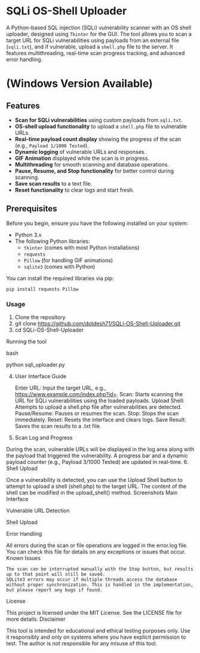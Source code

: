 # SQLi OS-Shell Uploader

A Python-based SQL injection (SQLi) vulnerability scanner with an OS shell uploader, designed using `Tkinter` for the GUI. The tool allows you to scan a target URL for SQLi vulnerabilities using payloads from an external file (`sqli.txt`), and if vulnerable, upload a `shell.php` file to the server. It features multithreading, real-time scan progress tracking, and advanced error handling.

# (Windows Version Available)

## Features

- **Scan for SQLi vulnerabilities** using custom payloads from `sqli.txt`.
- **OS-shell upload functionality** to upload a `shell.php` file to vulnerable URLs.
- **Real-time payload count display** showing the progress of the scan (e.g., `Payload 1/1000 Tested`).
- **Dynamic logging** of vulnerable URLs and responses.
- **GIF Animation** displayed while the scan is in progress.
- **Multithreading** for smooth scanning and database operations.
- **Pause, Resume, and Stop functionality** for better control during scanning.
- **Save scan results** to a text file.
- **Reset functionality** to clear logs and start fresh.

## Prerequisites

Before you begin, ensure you have the following installed on your system:

- Python 3.x
- The following Python libraries:
  - `tkinter` (comes with most Python installations)
  - `requests`
  - `Pillow` (for handling GIF animations)
  - `sqlite3` (comes with Python)

You can install the required libraries via pip:

    pip install requests Pillow
    
### Usage
1. Clone the repository
2. git clone https://github.com/dotdesh71/SQLi-OS-Shell-Uploader.git
3. cd SQLi-OS-Shell-Uploader

Running the tool

bash

python sqli_uploader.py

4. User Interface Guide

    Enter URL: Input the target URL, e.g., https://www.example.com/index.php?id=.
    Scan: Starts scanning the URL for SQLi vulnerabilities using the loaded payloads.
    Upload Shell: Attempts to upload a shell.php file after vulnerabilities are detected.
    Pause/Resume: Pauses or resumes the scan.
    Stop: Stops the scan immediately.
    Reset: Resets the interface and clears logs.
    Save Result: Saves the scan results to a .txt file.

5. Scan Log and Progress

During the scan, vulnerable URLs will be displayed in the log area along with the payload that triggered the vulnerability. A progress bar and a dynamic payload counter (e.g., Payload 3/1000 Tested) are updated in real-time.
6. Shell Upload

Once a vulnerability is detected, you can use the Upload Shell button to attempt to upload a shell (shell.php) to the target URL. The content of the shell can be modified in the upload_shell() method.
Screenshots
Main Interface

Vulnerable URL Detection

Shell Upload

Error Handling

All errors during the scan or file operations are logged in the error.log file. You can check this file for details on any exceptions or issues that occur.
Known Issues

    The scan can be interrupted manually with the Stop button, but results up to that point will still be saved.
    SQLite3 errors may occur if multiple threads access the database without proper synchronization. This is handled in the implementation, but please report any bugs if found.

License

This project is licensed under the MIT License. See the LICENSE file for more details.
Disclaimer

This tool is intended for educational and ethical testing purposes only. Use it responsibly and only on systems where you have explicit permission to test. The author is not responsible for any misuse of this tool.

